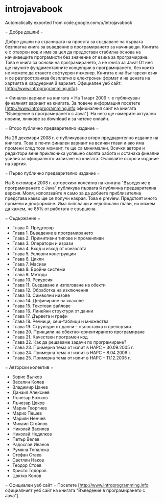 # introjavabook
Automatically exported from code.google.com/p/introjavabook

= Добре дошли! =

Добре дошли на страницата на проекта за създаване на първата безплатна книга за въведение в програмирането за начинаещи. Книгата е с отворен код и има за цел да предостави стабилна основа на начинаещите програмисти без значение от езика за програмиране. Това е книга за основи на програмирането, а не книга за Java! От нея ще научите фундаменталните концепции в програмирането, без които не можете да станете софтуерен инженер. Книгата е на български език и се разпространява безплатно в електронен формат и на цената на хартията в хардуерния й вариант. Официален уеб сайт: [http://www.introprogramming.info].

= Финален вариант на книгата =
На 1 март 2009 г. е публикуван финалният вариант на книгата. За повече информация посетете [http://www.introprogramming.info официалния сайт на книгата "Въведение в програмирането с Java"]. На него ще намерите актуални новини, линкове за download и за четене онлайн.

= Второ публично предварително издание =

На 26 декември 2008 г. е публикувано второ предварително издание на книгата. Това е почти финален вариант на всички глави и ако има промени след този момент, те ще са минимални. Всички автори и редактори вече приключиха успешно своята работа и останаха финални усилия за официалното излизане на книгата. Очаквайте скоро и издание на хартия.

= Първо публично предварително издание =

На 8 октомври 2008 г. авторският колектив на книгата "Въведение в програмирането с Java" публикува първата й публична предварителна версия. Моля, използвайте я само за да добиете приблизителна представа какво ще се получи накрая. Това е preview. Предстоят много промени и дооформяне. Има липсващи и недописани глави, но можем да кажем, че 85% от работата е свършена. 

= Съдържание =

  * Глава 0. Предговор
  * Глава 1. Въведение в програмирането
  * Глава 2. Примитивни типове и променливи
  * Глава 3. Оператори и изрази
  * Глава 4. Вход и изход от конзолата
  * Глава 5. Условни конструкции
  * Глава 6. Цикли
  * Глава 7. Масиви
  * Глава 8. Бройни системи
  * Глава 9. Методи
  * Глава 10. Рекурсия
  * Глава 11. Създаване и използване на обекти
  * Глава 12. Обработка на изключения
  * Глава 13. Символни низове
  * Глава 14. Дефиниране на класове
  * Глава 15. Текстови файлове
  * Глава 16. Линейни структури от данни
  * Глава 17. Дървета и графи
  * Глава 18. Речници, хеш-таблици и множества
  * Глава 19. Структури от данни – съпоставка и препоръки
  * Глава 20. Принципи на обектно-ориентираното програмиране
  * Глава 21. Качествен програмен код
  * Глава 22. Как да решаваме задачи по програмиране?
  * Глава 23. Примерна тема от изпит в НАРС – 30.09.2005 г.
  * Глава 24. Примерна тема от изпит в НАРС – 8.04.2006 г.
  * Глава 25. Примерна тема от изпит в НАРС – 11.12.2005 г.

= Авторски колектив =

  * Борис Вълков
  * Веселин Колев
  * Владимир Цанев
  * Данаил Алексиев
  * Лъчезар Божков
  * Лъчезар Цеков
  * Марин Георгиев
  * Марио Пешев
  * Мариян Ненчев
  * Михаил Стойнов
  * Николай Василев
  * Николай Недялков
  * Петър Велев
  * Радослав Иванов
  * Румяна Топалска
  * Стефан Стаев
  * Светлин Наков
  * Теодор Стоев
  * Христо Тодоров
  * Цвятко Конов

= Официален уеб сайт =
Посетете [http://www.introprogramming.info официалният уеб сайт на книгата "Въведение в програмирането с Java"].
